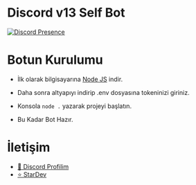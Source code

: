 # Discord v13 Self Bot

  

[![Discord Presence](https://lanyard-profile-readme.vercel.app/api/1143638421257072661?theme=dark&hideDiscrim=false&hideBadges=false&bg=000000&borderRadius=35px)](https://discord.com/users/1143638421257072661)

   
 # Botun Kurulumu

- İlk olarak bilgisayarına [Node JS](https://nodejs.org/en/) indir.

- Daha sonra altyapıyı indirip .env dosyasına tokeninizi giriniz.
- Konsola ` node . ` yazarak projeyi başlatın.
- Bu Kadar Bot Hazır.
  


 # İletişim

- [🎈 Discord Profilim](https://discord.com/users/1143638421257072661)
- [⭐ StarDev](https://discord.gg/ez8kSfyCa7)

  
